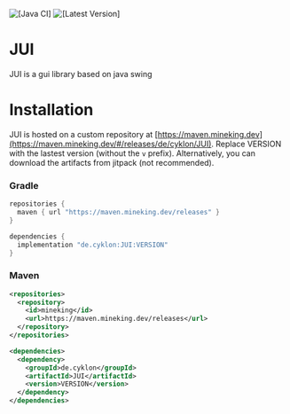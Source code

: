 ![[Java CI]](https://github.com/cyklon73/JUI/actions/workflows/check.yml/badge.svg)
![[Latest Version]](https://maven.mineking.dev/api/badge/latest/releases/de/cyklon/JUI?prefix=v&name=Latest%20Version&color=0374b5)

# JUI

JUI is a gui library based on java swing

# Installation

JUI is hosted on a custom repository at [https://maven.mineking.dev](https://maven.mineking.dev/#/releases/de/cyklon/JUI). Replace VERSION with the lastest version (without the `v` prefix).
Alternatively, you can download the artifacts from jitpack (not recommended).

### Gradle

```groovy
repositories {
  maven { url "https://maven.mineking.dev/releases" }
}

dependencies {
  implementation "de.cyklon:JUI:VERSION"
}
```

### Maven

```xml
<repositories>
  <repository>
    <id>mineking</id>
    <url>https://maven.mineking.dev/releases</url>
  </repository>
</repositories>

<dependencies>
  <dependency>
    <groupId>de.cyklon</groupId>
    <artifactId>JUI</artifactId>
    <version>VERSION</version>
  </dependency>
</dependencies>
```
